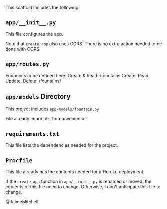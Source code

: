 This scaffold includes the following:

## `app/__init__.py`

This file configures the app.

Note that `create_app` also uses CORS. There is no extra action needed to be done with CORS.

## `app/routes.py`

Endpoints to be defined here:
Create & Read: /fountains
Create, Read, Update, Delete: /fountains/<id>


## `app/models` Directory

This project includes `app/models/fountain.py`

File already import `db`, for convenience!

## `requirements.txt`

This file lists the dependencies needed for the project.

## `Procfile`

This file already has the contents needed for a Heroku deployment.

If the `create_app` function in `app/__init__.py` is renamed or moved, the contents of this file need to change. Otherwise, I don't anticipate this file to change.

@JaimeMitchell

